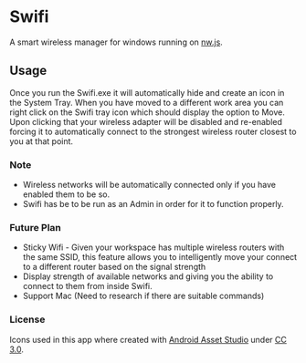# Swifi

A smart wireless manager for windows running on [nw.js](http://nwjs.io/).

## Usage

Once you run the Swifi.exe it will automatically hide and create an icon in the System Tray. When you have moved to a different work area you can right click on the Swifi tray icon which should display the option to Move. Upon clicking that your wireless adapter will be disabled and re-enabled forcing it to automatically connect to the strongest wireless router closest to you at that point.

### Note

* Wireless networks will be automatically connected only if you have enabled them to be so.
* Swifi has be to be run as an Admin in order for it to function properly.

### Future Plan

* Sticky Wifi - Given your workspace has multiple wireless routers with the same SSID, this feature allows you to
intelligently move your connect to a different router based on the signal strength
* Display strength of available networks and giving you the ability to connect to them from inside Swifi.
* Support Mac (Need to research if there are suitable commands)

### License

Icons used in this app where created with [Android Asset Studio](https://romannurik.github.io/AndroidAssetStudio/index.html) under [CC 3.0](http://creativecommons.org/licenses/by/3.0/).

